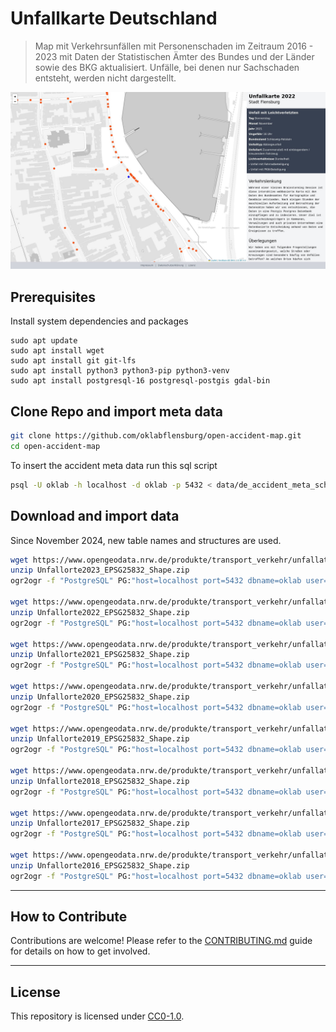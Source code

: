# Unfallkarte Deutschland

> Map mit Verkehrsunfällen mit Personenschaden im Zeitraum 2016 - 2023 mit Daten der Statistischen Ämter des Bundes und der Länder sowie des BKG aktualisiert. Unfälle, bei denen nur Sachschaden entsteht, werden nicht dargestellt.

![Screenshot Unfallkarte](https://raw.githubusercontent.com/oklabflensburg/open-accident-map/main/screenshot_unfallkarte.jpg)


## Prerequisites

Install system dependencies and packages

```
sudo apt update
sudo apt install wget
sudo apt install git git-lfs
sudo apt install python3 python3-pip python3-venv
sudo apt install postgresql-16 postgresql-postgis gdal-bin
```


## Clone Repo and import meta data


```sh
git clone https://github.com/oklabflensburg/open-accident-map.git
cd open-accident-map
```

To insert the accident meta data run this sql script

```sh
psql -U oklab -h localhost -d oklab -p 5432 < data/de_accident_meta_schema.sql
```


## Download and import data

Since November 2024, new table names and structures are used.

```sh
wget https://www.opengeodata.nrw.de/produkte/transport_verkehr/unfallatlas/Unfallorte2023_EPSG25832_Shape.zip
unzip Unfallorte2023_EPSG25832_Shape.zip
ogr2ogr -f "PostgreSQL" PG:"host=localhost port=5432 dbname=oklab user=oklab" -lco GEOMETRY_NAME=geom -lco SPATIAL_INDEX=GIST -lco PRECISION=YES -nlt POINT -append -nln de_accident_points -s_srs shp/Unfallorte_2023_LR_BasisDLM.prj -t_srs EPSG:4326 shp/Unfallorte_2023_LR_BasisDLM.shp

wget https://www.opengeodata.nrw.de/produkte/transport_verkehr/unfallatlas/Unfallorte2022_EPSG25832_Shape.zip
unzip Unfallorte2022_EPSG25832_Shape.zip
ogr2ogr -f "PostgreSQL" PG:"host=localhost port=5432 dbname=oklab user=oklab" -lco GEOMETRY_NAME=geom -lco SPATIAL_INDEX=GIST -lco PRECISION=YES -nlt POINT -append -nln de_accident_points -s_srs shp/Unfallorte2022_LinRef.prj -t_srs EPSG:4326 shp/Unfallorte2022_LinRef.shp

wget https://www.opengeodata.nrw.de/produkte/transport_verkehr/unfallatlas/Unfallorte2021_EPSG25832_Shape.zip
unzip Unfallorte2021_EPSG25832_Shape.zip
ogr2ogr -f "PostgreSQL" PG:"host=localhost port=5432 dbname=oklab user=oklab" -lco GEOMETRY_NAME=geom -lco SPATIAL_INDEX=GIST -lco PRECISION=YES -nlt POINT -append -nln de_accident_points -s_srs Unfallorte202_EPSG25832_Shape/shapefile/Unfallorte_2021_LR_BasisDLM.prj -t_srs EPSG:4326 Unfallorte202_EPSG25832_Shape/shapefile/Unfallorte_2021_LR_BasisDLM.shp

wget https://www.opengeodata.nrw.de/produkte/transport_verkehr/unfallatlas/Unfallorte2020_EPSG25832_Shape.zip
unzip Unfallorte2020_EPSG25832_Shape.zip
ogr2ogr -f "PostgreSQL" PG:"host=localhost port=5432 dbname=oklab user=oklab" -lco GEOMETRY_NAME=geom -lco SPATIAL_INDEX=GIST -lco PRECISION=YES -nlt POINT -append -nln de_accident_points -s_srs Shapefile/Unfallorte2020_LinRef.prj -t_srs EPSG:4326 Shapefile/Unfallorte2020_LinRef.shp

wget https://www.opengeodata.nrw.de/produkte/transport_verkehr/unfallatlas/Unfallorte2019_EPSG25832_Shape.zip
unzip Unfallorte2019_EPSG25832_Shape.zip
ogr2ogr -f "PostgreSQL" PG:"host=localhost port=5432 dbname=oklab user=oklab" -lco GEOMETRY_NAME=geom -lco SPATIAL_INDEX=GIST -lco PRECISION=YES -nlt POINT -append -nln de_accident_points -s_srs Shapefile/Unfallorte2019_LinRef.prj -t_srs EPSG:4326 Shapefile/Unfallorte2019_LinRef.shp

wget https://www.opengeodata.nrw.de/produkte/transport_verkehr/unfallatlas/Unfallorte2018_EPSG25832_Shape.zip
unzip Unfallorte2018_EPSG25832_Shape.zip
ogr2ogr -f "PostgreSQL" PG:"host=localhost port=5432 dbname=oklab user=oklab" -lco GEOMETRY_NAME=geom -lco SPATIAL_INDEX=GIST -lco PRECISION=YES -nlt POINT -append -nln de_accident_points -s_srs Shapefile/Unfallorte2018_LinRef.prj -t_srs EPSG:4326 Shapefile/Unfallorte2018_LinRef.shp

wget https://www.opengeodata.nrw.de/produkte/transport_verkehr/unfallatlas/Unfallorte2017_EPSG25832_Shape.zip
unzip Unfallorte2017_EPSG25832_Shape.zip
ogr2ogr -f "PostgreSQL" PG:"host=localhost port=5432 dbname=oklab user=oklab" -lco GEOMETRY_NAME=geom -lco SPATIAL_INDEX=GIST -lco PRECISION=YES -nlt POINT -append -nln de_accident_points -s_srs Shapefile/Unfallorte2017_LinRef.prj -t_srs EPSG:4326 Shapefile/Unfallorte2017_LinRef.shp

wget https://www.opengeodata.nrw.de/produkte/transport_verkehr/unfallatlas/Unfallorte2016_EPSG25832_Shape.zip
unzip Unfallorte2016_EPSG25832_Shape.zip
ogr2ogr -f "PostgreSQL" PG:"host=localhost port=5432 dbname=oklab user=oklab" -lco GEOMETRY_NAME=geom -lco SPATIAL_INDEX=GIST -lco PRECISION=YES -nlt POINT -append -nln de_accident_points -s_srs Shapefile/Unfaelle_2016_LinRef.prj -t_srs EPSG:4326 Shapefile/Unfaelle_2016_LinRef.shp
```


---


## How to Contribute

Contributions are welcome! Please refer to the [CONTRIBUTING.md](CONTRIBUTING.md) guide for details on how to get involved.


---


## License

This repository is licensed under [CC0-1.0](LICENSE).
